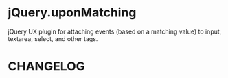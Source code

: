 jQuery.uponMatching
===
jQuery UX plugin for attaching events (based on a matching value) to input, textarea, select, and other tags.

CHANGELOG
===